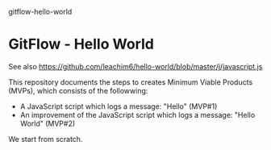 gitflow-hello-world
# GitFlow - Hello World

See also https://github.com/leachim6/hello-world/blob/master/j/javascript.js

This repository documents the steps to creates Minimum Viable Products (MVPs), which consists of the followwing:
- A JavaScript script which logs a message: "Hello" (MVP#1)
- An improvement of the JavaScript script which logs a message: "Hello World" (MVP#2)

We start from scratch.

